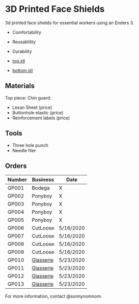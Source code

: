 # 3D Printed Face Shields

3d printed face shields for essential workers using an Enders 3.

- Comfortability 
- Reusablility
- Durability

- [top.stl](https://github.com/sonnynomnom/diy-face-shields/blob/master/top.stl)
- [bottom.stl](https://github.com/sonnynomnom/diy-face-shields/blob/master/bottom.stl)

## Materials

Top piece:
Chin guard:

- Lexan Sheet (price)
- Buttonhole elastic (price)
- Reinforcement labels (price)

## Tools

- Three hole punch
- Needle filer

## Orders

| Number | Business | Date |
| --- | --- | --- |
| GP001 | Bodega | X |
| GP002 | Ponyboy | X |
| GP003 | Ponyboy | X |
| GP004 | Ponyboy | X |
| GP005 | Ponyboy | X |
| GP006 | CutLoose | 5/16/2020 |
| GP007 | CutLoose | 5/16/2020 |
| GP008 | CutLoose | 5/16/2020 |
| GP009 | CutLoose | 5/16/2020 |
| GP010 | [Glasserie](https://www.instagram.com/glasserienyc/) | 5/23/2020 |
| GP011 | [Glasserie](https://www.instagram.com/glasserienyc/) | 5/23/2020 |
| GP012 | [Glasserie](https://www.instagram.com/glasserienyc/) | 5/23/2020 |
| GP013 | [Glasserie](https://www.instagram.com/glasserienyc/) | 5/23/2020 |

For more information, contact @sonnynomnom.
